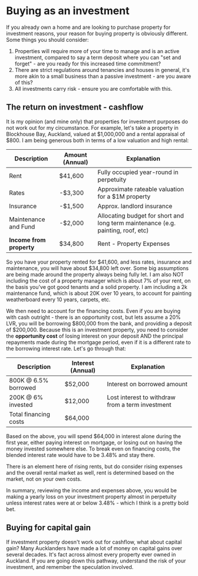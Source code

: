 # Buying as an investment

If you already own a home and are looking to purchase property for investment reasons, your reason for buying property is obviously different. Some things you should consider:

1. Properties will require more of your time to manage and is an active investment, compared to say a term deposit where you can "set and forget" - are you ready for this increased time commitment?
2. There are strict regulations around tenancies and houses in general, it's more akin to a small business than a passive investment - are you aware of this?
3. All investments carry risk - ensure you are comfortable with this.

## The return on investment - cashflow

It is my opinion (and mine only) that properties for investment purposes do not work out for my circumstance. For example, let's take a property in Blockhouse Bay, Auckland, valued at $1,000,000 and a rental appraisal of $800. I am being generous both in terms of a low valuation and high rental:

| Description              | Amount (Annual) | Explanation                                                                      |
| ------------------------ | --------------- | -------------------------------------------------------------------------------- |
| Rent                     | $41,600         | Fully occupied year-round in perpetuity                                          |
| Rates                    | -$3,300         | Approximate rateable valuation for a $1M property                                |
| Insurance                | -$1,500         | Approx. landlord insurance                                                       |
| Maintenance and Fund     | -$2,000         | Allocating budget for short and long term maintenance (e.g. painting, roof, etc) |
| **Income from property** | $34,800         | Rent - Property Expenses                                                         |

So you have your property rented for $41,600, and less rates, insurance and maintenance, you will have about $34,800 left over. Some big assumptions are being made around the property always being fully let. I am also NOT including the cost of a property manager which is about 7% of your rent, on the basis you've got good tenants and a solid property. I am including a 2k maintenance fund, which is about 20K over 10 years, to account for painting weatherboard every 10 years, carpets, etc.

We then need to account for the financing costs. Even if you are buying with cash outright - there is an opportunity cost, but lets assume a 20% LVR, you will be borrowing $800,000 from the bank, and providing a deposit of $200,000. Because this is an investment property, you need to consider the **opportunity cost** of losing interest on your deposit AND the principal repayments made during the mortgage period, even if it is a different rate to the borrowing interest rate. Let's go through that:

| Description           | Interest (Annual) | Explanation                                      |
| --------------------- | ----------------- | ------------------------------------------------ |
| 800K @ 6.5% borrowed  | $52,000           | Interest on borrowed amount                      |
| 200K @ 6% invested    | $12,000           | Lost interest to withdraw from a term investment |
| Total financing costs | $64,000           |                                                  |

Based on the above, you will spend $64,000 in interest alone during the first year, either paying interest on mortgage, or losing out on having the money invested somewhere else. To break even on financing costs, the blended interest rate would have to be 3.48% and stay there.

There is an element here of rising rents, but do consider rising expenses and the overall rental market as well, rent is determined based on the market, not on your own costs.

In summary, reviewing the income and expenses above, you would be making a yearly loss on your investment property almost in perpetuity unless interest rates were at or below 3.48% - which I think is a pretty bold bet.

## Buying for capital gain

If investment property doesn't work out for cashflow, what about capital gain? Many Aucklanders have made a lot of money on capital gains over several decades. It's fact across almost every property ever owned in Auckland. If you are going down this pathway, understand the risk of your investment, and remember the speculation involved.
